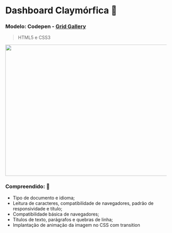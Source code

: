 # Dashboard Claymórfica  :page_facing_up:

### Modelo: Codepen - [Grid Gallery](https://codepen.io/vsharma20v/embed/YzweOox/?theme-id=modal)

> HTML5 e CSS3

<div align="center"> 
  <img src="https://github.com/targino-dev/html-css-fundamentos/assets/107009616/50d7606f-19bd-46c4-ae86-7b194dc3f6d9" width="760px" height="410px">
</div>


### Compreendido:  🧠
- Tipo de documento e idioma;
- Leitura de caracteres, compatibilidade de navegadores, padrão de responsividade e título;
- Compatibilidade básica de navegadores;
- Títulos de texto, parágrafos e quebras de linha;
- Implantação de animação da imagem no CSS com transition
  

